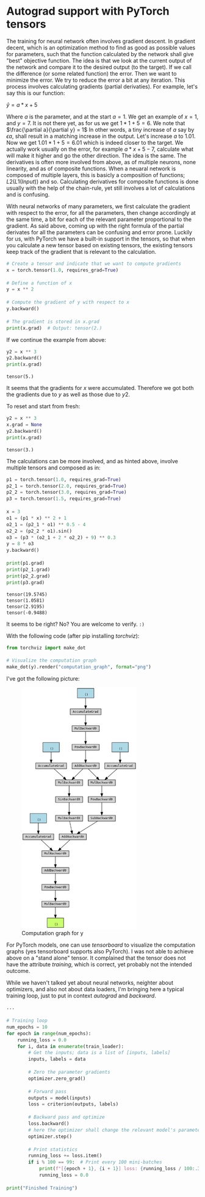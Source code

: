 # Autograd support with PyTorch tensors

The training for neural network often involves gradient descent. In gradient decent, which is an optimization method to find as good as possible values for parameters, such that the function calculated by the network shall give "best" objective function. The idea is that we look at the current output of the network and compare it to the desired output (to the target). If we call the difference (or some related function) the error. Then we want to minimize the error.
We try to reduce the error a bit at any iteration. This process involves calculating gradients (partial derivaties).
For example, let's say this is our function:

$\hat{y} = a * x + 5$

Where $a$ is the parameter, and at the start $a = 1$. We get an example of $x = 1$, and $y = 7$. It is not there yet, as for us we get $1 * 1 + 5 = 6$. We note that $\frac{\partial a}{\partial y} = 1$ In other words, a tiny increase of $a$ say by $\epsilon a$, shall result in a matching increase in the output. Let's increase $a$ to $1.01$. Now we get $1.01 * 1 + 5 = 6.01$ which is indeed closer to the target. We actually work usually on the error, for example $a * x + 5 - 7$, calculate what will make it higher and go the other direction. The idea is the same.
The derivatives is often more involved from above, as of multiple neurons, none linearity, and as of composite functions. When a neuaral network is composed of multiple layers, this is basicly a composition of functions; $L2(L1(Input))$ and so. Calculating derivatives for composite functions is done usually with the help of the chain-rule, yet still involves a lot of calculations and is confusing.

With neural networks of many parameters, we first calculate the gradient with respect to the error, for all the parameters, then change accordingly at the same time, a bit for each of the relevant parameter proportional to the gradient. As said above, coming up with the right formula of the partial derivates for all the parameters can be confusing and error prone. Luckily for us, with PyTorch we have a built-in support in the tensors, so that when you calculate a new tensor based on existing tensors, the existing tensors keep track of the gradient that is relevant to the calculation.

``` py
# Create a tensor and indicate that we want to compute gradients
x = torch.tensor(1.0, requires_grad=True)

# Define a function of x
y = x ** 2

# Compute the gradient of y with respect to x
y.backward()

# The gradient is stored in x.grad
print(x.grad)  # Output: tensor(2.)
```

If we continue the example from above:

``` py
y2 = x ** 3
y2.backward()
print(x.grad)
```

```tensor(5.)```

It seems that the gradients for $x$ were accumulated. Therefore we got both the gradients due to $y$ as well as those due to $y2$.

To reset and start from fresh:

``` py
y2 = x ** 3
x.grad = None
y2.backward()
print(x.grad)
```

```tensor(3.)```

The calculations can be more involved, and as hinted above, involve multiple tensors and composed as in:

``` py
p1 = torch.tensor(1.0, requires_grad=True)
p2_1 = torch.tensor(2.0, requires_grad=True)
p2_2 = torch.tensor(3.0, requires_grad=True)
p3 = torch.tensor(1.5, requires_grad=True)

x = 3
o1 = (p1 * x) ** 2 + 1
o2_1 = (p2_1 * o1) ** 0.5 - 4 
o2_2 = (p2_2 * o1).sin()
o3 = (p3 * (o2_1 + 2 * o2_2) + 9) ** 0.3
y = 8 * o3
y.backward()

print(p1.grad)
print(p2_1.grad)
print(p2_2.grad)
print(p3.grad)
```

```
tensor(19.5745)
tensor(1.0581)
tensor(2.9195)
tensor(-0.9488)
```

It seems to be right? No? You are welcome to verify. ```:)```

With the following code (after pip installing *torchviz*):

``` py
from torchviz import make_dot

# Visualize the computation graph
make_dot(y).render("computation_graph", format="png")
```

I've got the following picture:

<figure style="width:60%">
    <img src="../images/computation_graph.png" title="Computation graph for y"/>
    <figcaption>Computation graph for y</figcaption>
</figure>

For PyTorch models, one can use *tensorboard* to visualize the computation graphs (yes tensorboard supports also PyTorch). I was not able to achieve above on a "stand alone" tensor. It complained that the tensor does not have the attribute *training*, which is correct, yet probably not the intended outcome.

While we haven't talked yet about neural networks, neighter about optimizers, and also not about data loaders, I'm bringing here a typical training loop, just to put in context *autograd* and *backward*.

``` py
...

# Training loop
num_epochs = 10
for epoch in range(num_epochs):
    running_loss = 0.0
    for i, data in enumerate(train_loader):
        # Get the inputs; data is a list of [inputs, labels]
        inputs, labels = data

        # Zero the parameter gradients
        optimizer.zero_grad()

        # Forward pass
        outputs = model(inputs)
        loss = criterion(outputs, labels)

        # Backward pass and optimize
        loss.backward()
        # here the optimizer shall change the relevant model's parameters
        optimizer.step()

        # Print statistics
        running_loss += loss.item()
        if i % 100 == 99:  # Print every 100 mini-batches
            print(f"[{epoch + 1}, {i + 1}] loss: {running_loss / 100:.3f}")
            running_loss = 0.0

print("Finished Training")
```